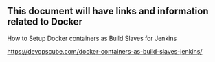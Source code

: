 This document will have links and information related to Docker
--
How to Setup Docker containers as Build Slaves for Jenkins

https://devopscube.com/docker-containers-as-build-slaves-jenkins/

